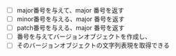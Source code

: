 - [ ] major番号を与えて、major 番号を返す
- [ ] minor番号を与える、major 番号を返す
- [ ] patch番号を与える、major 番号を返す
- [ ] 番号を与えてバージョンオブジェクトを作成し、
- [ ] そのバージョンオブジェクトの文字列表現を取得できる
